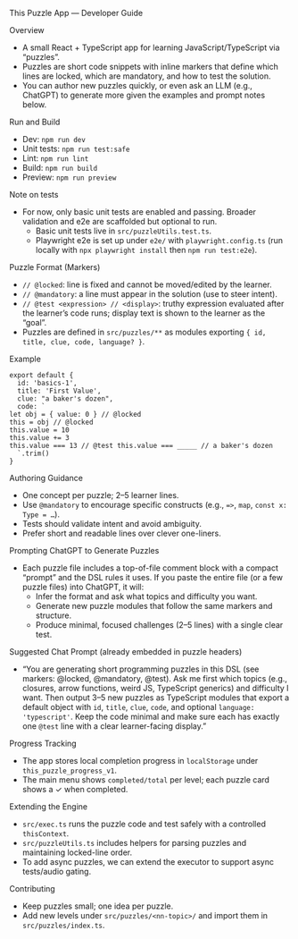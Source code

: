 This Puzzle App — Developer Guide

Overview
- A small React + TypeScript app for learning JavaScript/TypeScript via “puzzles”.
- Puzzles are short code snippets with inline markers that define which lines are locked, which are mandatory, and how to test the solution.
- You can author new puzzles quickly, or even ask an LLM (e.g., ChatGPT) to generate more given the examples and prompt notes below.

Run and Build
- Dev: `npm run dev`
- Unit tests: `npm run test:safe`
- Lint: `npm run lint`
- Build: `npm run build`
- Preview: `npm run preview`

Note on tests
- For now, only basic unit tests are enabled and passing. Broader validation and e2e are scaffolded but optional to run.
  - Basic unit tests live in `src/puzzleUtils.test.ts`.
  - Playwright e2e is set up under `e2e/` with `playwright.config.ts` (run locally with `npx playwright install` then `npm run test:e2e`).

Puzzle Format (Markers)
- `// @locked`: line is fixed and cannot be moved/edited by the learner.
- `// @mandatory`: a line must appear in the solution (use to steer intent).
- `// @test <expression> // <display>`: truthy expression evaluated after the learner’s code runs; display text is shown to the learner as the “goal”.
- Puzzles are defined in `src/puzzles/**` as modules exporting `{ id, title, clue, code, language? }`.

Example
```
export default {
  id: 'basics-1',
  title: 'First Value',
  clue: "a baker's dozen",
  code: `
let obj = { value: 0 } // @locked
this = obj // @locked
this.value = 10
this.value += 3
this.value === 13 // @test this.value === _____ // a baker's dozen
  `.trim()
}
```

Authoring Guidance
- One concept per puzzle; 2–5 learner lines.
- Use `@mandatory` to encourage specific constructs (e.g., `=>`, `map`, `const x: Type = …`).
- Tests should validate intent and avoid ambiguity.
- Prefer short and readable lines over clever one-liners.

Prompting ChatGPT to Generate Puzzles
- Each puzzle file includes a top-of-file comment block with a compact “prompt” and the DSL rules it uses. If you paste the entire file (or a few puzzle files) into ChatGPT, it will:
  - Infer the format and ask what topics and difficulty you want.
  - Generate new puzzle modules that follow the same markers and structure.
  - Produce minimal, focused challenges (2–5 lines) with a single clear test.

Suggested Chat Prompt (already embedded in puzzle headers)
- “You are generating short programming puzzles in this DSL (see markers: @locked, @mandatory, @test). Ask me first which topics (e.g., closures, arrow functions, weird JS, TypeScript generics) and difficulty I want. Then output 3–5 new puzzles as TypeScript modules that export a default object with `id`, `title`, `clue`, `code`, and optional `language: 'typescript'`. Keep the code minimal and make sure each has exactly one `@test` line with a clear learner-facing display.”

Progress Tracking
- The app stores local completion progress in `localStorage` under `this_puzzle_progress_v1`.
- The main menu shows `completed/total` per level; each puzzle card shows a ✓ when completed.

Extending the Engine
- `src/exec.ts` runs the puzzle code and test safely with a controlled `thisContext`.
- `src/puzzleUtils.ts` includes helpers for parsing puzzles and maintaining locked-line order.
- To add async puzzles, we can extend the executor to support async tests/audio gating.

Contributing
- Keep puzzles small; one idea per puzzle.
- Add new levels under `src/puzzles/<nn-topic>/` and import them in `src/puzzles/index.ts`.

